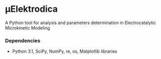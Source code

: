 # μElektrodica
A Python tool for analysis and parameters determination in Electrocatalytic Microkinetic Modeling

### Dependencies
- Python 3.1, SciPy, NumPy, re, os, Matplotlib libraries
